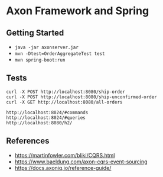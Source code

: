 # Axon Framework and Spring

## Getting Started

- ``java -jar axonserver.jar``
- ``mvn -Dtest=OrderAggregateTest test``
- ``mvn spring-boot:run``

## Tests

    curl -X POST http://localhost:8080/ship-order
    curl -X POST http://localhost:8080/ship-unconfirmed-order
    curl -X GET http://localhost:8080/all-orders
    
    http://localhost:8024/#commands
    http://localhost:8024/#queries    
    http://localhost:8080/h2/
    
## References

- https://martinfowler.com/bliki/CQRS.html
- https://www.baeldung.com/axon-cqrs-event-sourcing
- https://docs.axoniq.io/reference-guide/
